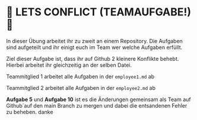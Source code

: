 # 🥳 LETS CONFLICT (TEAMAUFGABE!) 🥳

In dieser Übung arbeitet ihr zu zweit an einem Repository. Die Aufgaben sind aufgeteilt und ihr einigt euch im Team wer welche Aufgaben erfüllt.

Ziel dieser Aufgabe ist, dass ihr auf Github 2 kleinere Konflikte behebt. Hierbei arbeitet ihr gleichzeitig an der selben Datei.

Teammitglied 1 arbeitet alle Aufgaben in der `employee1.md` ab

Teammitglied 2 arbeitet alle Aufgaben in der `employee2.md` ab

**Aufgabe 5** und **Aufgabe 10** ist es die Änderungen gemeinsam als Team auf Github´auf den main Branch zu mergen und dabei die entsandenen Fehler zu beheben.
danke